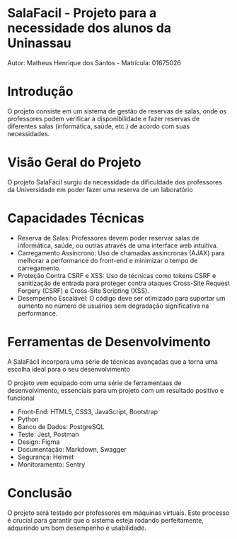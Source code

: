 # SalaFacil - Projeto para a necessidade dos alunos da Uninassau

Autor: Matheus Henrique dos Santos - Matrícula: 01675026

# Introdução

O projeto consiste em um sistema de gestão de reservas de salas, onde os professores podem verificar a disponibilidade e fazer reservas de diferentes salas (informática, saúde, etc.) de acordo com suas necessidades.

# Visão Geral do Projeto
O projeto SalaFácil surgiu da necessidade da dificuldade dos professores da Universidade em poder fazer uma reserva de um laboratório

# Capacidades Técnicas
- Reserva de Salas: Professores devem poder reservar salas de informática, saúde, ou outras através de uma interface web intuitiva.
- Carregamento Assíncrono: Uso de chamadas assíncronas (AJAX) para melhorar a performance do front-end e minimizar o tempo de carregamento.
- Proteção Contra CSRF e XSS: Uso de técnicas como tokens CSRF e sanitização de entrada para proteger contra ataques Cross-Site Request Forgery (CSRF) e Cross-Site Scripting (XSS).
- Desempenho Escalável: O código deve ser otimizado para suportar um aumento no número de usuários sem degradação significativa na performance.

# Ferramentas de Desenvolvimento

A SalaFácil incorpora uma série de técnicas avançadas que a torna uma escolha ideal para o seu desenvolvimento

O projeto vem equipado com uma série de ferramentaas de desenvolvimento, essenciais para um projeto com um resultado positivo e funcional
- Front-End: HTML5, CSS3, JavaScript, Bootstrap
- Python
- Banco de Dados: PostgreSQL
- Teste: Jest, Postman
- Design: Figma
- Documentação: Markdown, Swagger
- Segurança: Helmet
- Monitoramento: Sentry

# Conclusão

O projeto será testado por professores em máquinas virtuais. Este processo é crucial para garantir que o sistema esteja rodando perfeitamente, adquirindo um bom desempenho e usabilidade.

